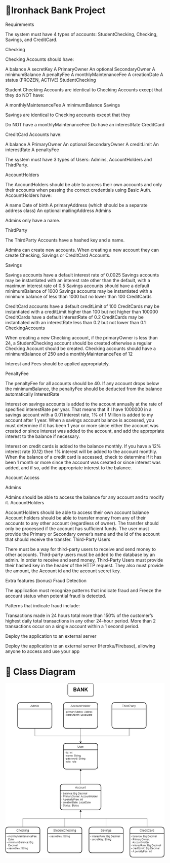 
# 🏦Ironhack Bank Project
Requirements

The system must have 4 types of accounts: StudentChecking, Checking, Savings, and CreditCard.

Checking

Checking Accounts should have:

A balance
A secretKey
A PrimaryOwner
An optional SecondaryOwner
A minimumBalance
A penaltyFee
A monthlyMaintenanceFee
A creationDate
A status (FROZEN, ACTIVE)
StudentChecking

Student Checking Accounts are identical to Checking Accounts except that they do NOT have:

A monthlyMaintenanceFee
A minimumBalance
Savings

Savings are identical to Checking accounts except that they

Do NOT have a monthlyMaintenanceFee
Do have an interestRate
CreditCard

CreditCard Accounts have:

A balance
A PrimaryOwner
An optional SecondaryOwner
A creditLimit
An interestRate
A penaltyFee

The system must have 3 types of Users: Admins, AccountHolders and ThirdParty.

AccountHolders

The AccountHolders should be able to access their own accounts and only their accounts when passing the correct credentials using Basic Auth. AccountHolders have:

A name
Date of birth
A primaryAddress (which should be a separate address class)
An optional mailingAddress
Admins

Admins only have a name.

ThirdParty

The ThirdParty Accounts have a hashed key and a name.


Admins can create new accounts. When creating a new account they can create Checking, Savings or CreditCard Accounts.

Savings

Savings accounts have a default interest rate of 0.0025
Savings accounts may be instantiated with an interest rate other than the default, with a maximum interest rate of 0.5
Savings accounts should have a default minimumBalance of 1000
Savings accounts may be instantiated with a minimum balance of less than 1000 but no lower than 100
CreditCards

CreditCard accounts have a default creditLimit of 100
CreditCards may be instantiated with a creditLimit higher than 100 but not higher than 100000
CreditCards have a default interestRate of 0.2
CreditCards may be instantiated with an interestRate less than 0.2 but not lower than 0.1
CheckingAccounts

When creating a new Checking account, if the primaryOwner is less than 24, a StudentChecking account should be created otherwise a regular Checking Account should be created.
Checking accounts should have a minimumBalance of 250 and a monthlyMaintenanceFee of 12

Interest and Fees should be applied appropriately.

PenaltyFee

The penaltyFee for all accounts should be 40.
If any account drops below the minimumBalance, the penaltyFee should be deducted from the balance automatically
InterestRate

Interest on savings accounts is added to the account annually at the rate of specified interestRate per year. That means that if I have 1000000 in a savings account with a 0.01 interest rate, 1% of 1 Million is added to my account after 1 year. When a savings account balance is accessed, you must determine if it has been 1 year or more since either the account was created or since interest was added to the account, and add the appropriate interest to the balance if necessary.

Interest on credit cards is added to the balance monthly. If you have a 12% interest rate (0.12) then 1% interest will be added to the account monthly. When the balance of a credit card is accessed, check to determine if it has been 1 month or more since the account was created or since interest was added, and if so, add the appropriate interest to the balance.


Account Access

Admins

Admins should be able to access the balance for any account and to modify it.
AccountHolders

AccountHolders should be able to access their own account balance
Account holders should be able to transfer money from any of their accounts to any other account (regardless of owner). The transfer should only be processed if the account has sufficient funds. The user must provide the Primary or Secondary owner’s name and the id of the account that should receive the transfer.
Third-Party Users

There must be a way for third-party users to receive and send money to other accounts.
Third-party users must be added to the database by an admin.
In order to receive and send money, Third-Party Users must provide their hashed key in the header of the HTTP request. They also must provide the amount, the Account id and the account secret key.

Extra features (bonus)
Fraud Detection

The application must recognize patterns that indicate fraud and Freeze the account status when potential fraud is detected.

Patterns that indicate fraud include:

Transactions made in 24 hours total more than 150% of the customer’s highest daily total transactions in any other 24-hour period.
More than 2 transactions occur on a single account within a 1 second period.

Deploy the application to an external server

Deploy the application to an external server (Heroku/Firebase), allowing anyone to access and use your app


# 📑 Class Diagram
![](https://github.com/elinethmalave/IRONHACK-Project-Banking-System/blob/main/Project%20Banking%20System/Diagrama%20de%20clases.png)
